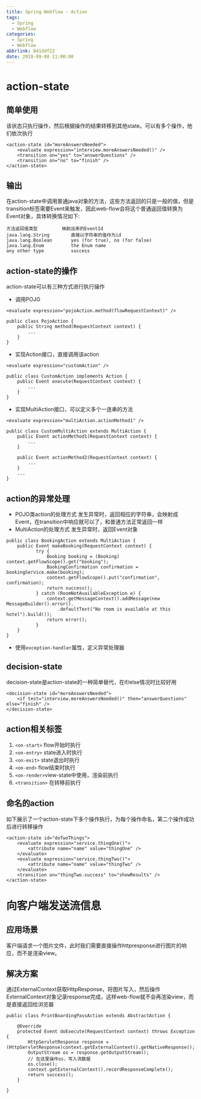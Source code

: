 ```yaml
---
title: Spring Webflow - Action
tags:
  - Spring
  - Webflow
categories:
  - Spring
  - Webflow
abbrlink: 841ddf22
date: 2018-09-08 11:00:00
---
```


# action-state
## 简单使用
该状态只执行操作，然后根据操作的结果转移到其他state。可以有多个操作，他们依次执行

```
<action-state id="moreAnswersNeeded">
	<evaluate expression="interview.moreAnswersNeeded()" />
	<transition on="yes" to="answerQuestions" />
	<transition on="no" to="finish" />
</action-state>
```
## 输出
在action-state中调用普通java对象的方法，这些方法返回的只是一般的值，但是transition标签需要Event来触发，因此web-flow会将这个普通返回值转换为Event对象，具体转换情况如下:

```
方法返回值类型			映射出来的EventId
java.lang.String		直接以字符串的值作为id
java.lang.Boolean		yes (for true), no (for false)
java.lang.Enum			the Enum name
any other type	    	success
```
## action-state的操作
action-state可以有三种方式进行执行操作

 - 调用POJO

```
<evaluate expression="pojoAction.method(flowRequestContext)" />
```

```
public class PojoAction {
	public String method(RequestContext context) {
		...
	}
}
```

 - 实现Action接口，直接调用该action

```
<evaluate expression="customAction" />
```

```
public class CustomAction implements Action {
	public Event execute(RequestContext context) {
		...
	}
}
```

 - 实现MultiAction接口，可以定义多个一连串的方法

```
<evaluate expression="multiAction.actionMethod1" />
```

```
public class CustomMultiAction extends MultiAction {
	public Event actionMethod1(RequestContext context) {
		...
	}

	public Event actionMethod2(RequestContext context) {
		...
	}
	...
}
```
## action的异常处理

 - POJO类action的处理方式
发生异常时，返回相应的字符串，会映射成Event，在transition中响应就可以了，和普通方法正常返回一样
 - MultiAction的处理方式
发生异常时，返回Event对象

```
public class BookingAction extends MultiAction {
	public Event makeBooking(RequestContext context) {
		   try {
			   Booking booking = (Booking) context.getFlowScope().get("booking");
			   BookingConfirmation confirmation = bookingService.make(booking);
			   context.getFlowScope().put("confirmation", confirmation);
			   return success();
		   } catch (RoomNotAvailableException e) {
			   context.getMessageContext().addMessage(new MessageBuilder().error().
				   .defaultText("No room is available at this hotel").build());
			   return error();
		   }
	}
}
```
 - 使用`exception-handler`属性，定义异常处理器

## decision-state
decision-state是action-state的一种简单替代，在if/else情况时比较好用

```
<decision-state id="moreAnswersNeeded">
	<if test="interview.moreAnswersNeeded()" then="answerQuestions" else="finish" />
</decision-state>
```
## action相关标签

1) `<on-start>`	flow开始时执行
2) `<on-entry>`	state进入时执行
3) `<on-exit>`	state退出时执行
4) `<on-end>`	flow结束时执行
5) `<on-render>`view-state中使用，渲染前执行
6) `<transition>`	在转移前执行
## 命名的action
如下展示了一个action-state下多个操作执行，为每个操作命名，第二个操作成功后进行转移操作

```
<action-state id="doTwoThings">
	<evaluate expression="service.thingOne()">
		<attribute name="name" value="thingOne" />
	</evaluate>
	<evaluate expression="service.thingTwo()">
		<attribute name="name" value="thingTwo" />
	</evaluate>
	<transition on="thingTwo.success" to="showResults" />
</action-state>
```
# 向客户端发送流信息
## 应用场景
客户端请求一个图片文件，此时我们需要直接操作httpresponse进行图片的响应，而不是渲染view。
## 解决方案
通过ExternalContext获取HttpResponse，将图片写入，然后操作ExternalContext对象记录response完成，这样web-flow就不会再渲染view，而是直接返回给浏览器

```
public class PrintBoardingPassAction extends AbstractAction {

    @Override
    protected Event doExecute(RequestContext context) throws Exception {
        HttpServletResponse response = (HttpServletResponse)context.getExternalContext().getNativeResponse();
        OutputStream os = response.getOutputStream();
        // 在这里操作os，写入流数据
        os.close();
        context.getExternalContext().recordResponseComplete();
        return success();
    }

}
```